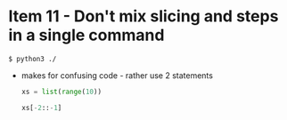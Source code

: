 # Item 11 - Don't mix slicing and steps in a single command

```
$ python3 ./
```

- makes for confusing code - rather use 2 statements

  ```python
  xs = list(range(10))

  xs[-2::-1]
  ```
